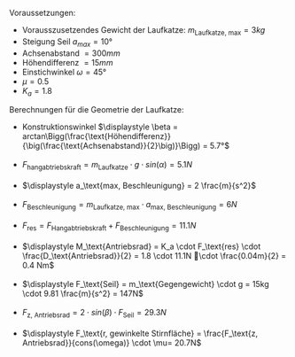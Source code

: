 Voraussetzungen:

* Vorausszusetzendes Gewicht der Laufkatze: $m_{\text{Laufkatze, max}} = 3kg$
* Steigung Seil $a_{max} = 10°$
* Achsenabstand $= 300mm$
* Höhendifferenz $= 15mm$
* Einstichwinkel $\omega = 45°$
* $\mu = 0.5$
* $K_a = 1.8$

Berechnungen für die Geometrie der Laufkatze:

* Konstruktionswinkel $\displaystyle \beta = arctan\Bigg(\frac{\text{Höhendifferenz}}{\big(\frac{\text{Achsenabstand}}{2}\big)}\Bigg) = 5.7°$
<br><br>
* $\displaystyle F_\text{hangabtriebskraft} = m_\text{Laufkatze} \cdot g \cdot sin(\alpha) = 5.1N$<br><br>
* $\displaystyle a_\text{max, Beschleunigung} = 2 \frac{m}{s^2}$<br><br>
* $\displaystyle F_\text{Beschleunigung} = m_\text{Laufkatze, max} \cdot a_\text{max, Beschleunigung} = 6N$<br><br>
* $\displaystyle F_\text{res} = F_\text{Hangabtriebskraft} + F_\text{Beschleunigung} = 11.1N$<br><br>
* $\displaystyle M_\text{Antriebsrad} = K_a \cdot F_\text{res} \cdot \frac{D_\text{Antriebsrad}}{2} = 1.8 \cdot 11.1N \cdot \frac{0.04m}{2} = 0.4 Nm$<br><br>
* $\displaystyle F_\text{Seil} = m_\text{Gegengewicht} \cdot g = 15kg \cdot 9.81 \frac{m}{s^2} = 147N$<br><br>
* $\displaystyle F_\text{z, Antriebsrad} = 2 \cdot sin(\beta) \cdot F_\text{Seil} = 29.3N$<br><br>
* $\displaystyle F_\text{r, gewinkelte Stirnfläche} = \frac{F_\text{z, Antriebsrad}}{cons(\omega)}  \cdot \mu= 20.7N$